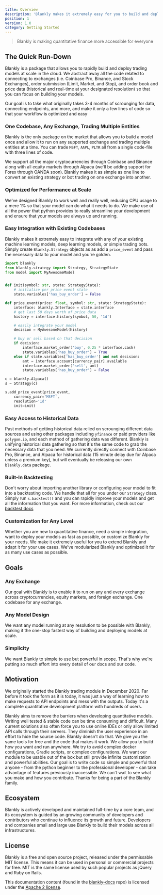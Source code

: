 ```yaml
---
title: Overview
description: 'Blankly makes it extremely easy for you to build and deploy your models at scale, allowing you to write your code once and run it on any exchange. Check out our docs for more examples.'
position: 1
version: 1.0
category: Getting Started
---
```


<blockquote> Blankly is making quantitative finance more accessible for everyone </blockquote>

## The Quick Run-Down

Blankly is a package that allows you to rapidly build and deploy trading models at scale in the cloud. We abstract away all the code related to connecting to exchanges (i.e. Coinbase Pro, Binance, and Stock Exchanges), order submission (Limit, Market, and Stop), and order book and price data (historical and real-time at your designated resolution) so that you can focus on building your models. 

<alert type="success">
Our goal is to take what originally takes 3-4 months of scrounging for data, connecting endpoints, and more, and make it only a few lines of code so that your workflow is optimized and easy
</alert>


### One Codebase, Any Exchange, Trading Multiple Entities

Blankly is the only package on the market that allows you to build a model once and allow it to run on any supported exchange and trading multiple entities at a time.
You can trade `MSFT`, `AAPL`, `PLTR` all from a single code-file with three lines of code. 

We support all the major cryptocurrencies through Coinbase and Binance along with all equity markets through Alpaca (we'll be adding support for Forex through OANDA soon). 
Blankly makes it as simple as one line to convert an existing strategy or bot trading on one exchange into another. 

### Optimized for Performance at Scale

We've designed Blankly to work well and really well, reducing CPU usage to a mere 1% so that your model can do what it needs to do. We make use of all the power that python provides to really streamline your development and ensure that your models are always up and running.

### Easy Integration with Existing Codebases

Blankly makes it extremely easy to integrate with any of your existing machine learning models, deep learning models, or simple trading bots. Simply create `Blankly.Strategy` objects as as add a `price_event` and pass the necessary data to your model and you're golden.

```python
import blankly
from blankly.strategy import Strategy, StrategyState
from model import MyAwesomeModel


def init(symbol: str, state: StrategyState):
    # initialize per price event state
    state.variables['has_buy_order'] = False

def price_event(price: float, symbol: str, state: StrategyState):
    interface: blankly.Interface = state.interface
    # get last 50 days worth of price data 
    history = interface.history(symbol, 50, '1d')

    # easily integrate your model
    decision = MyAwesomeModel(history)

    # buy or sell based on that decision
    if decision:
        interface.market_order('buy', 0.25 * interface.cash)
        state.variables['has_buy_order'] = True
    else if state.variables['has_buy_order'] and not decision:
        amt = interface.account[currency_pair].available
        interface.market_order('sell', amt)
        state.variables['has_buy_order'] = False

c = blankly.Alpaca()
s = Strategy(c)

s.add_price_event(price_event, 
    currency_pair='MSFT', 
    resolution='1d'
    init=init)
```

### Easy Access to Historical Data

Past methods of getting historical data relied on scrounging different data sources and using other packages including `yfinance` or paid providers like `polygon.io`, and each method of gathering data was different. Blankly is unifying historical data gathering so that it's the same code to grab the necessary data that you need. We currently directly connect with Coinbase Pro, Binance, and Alpaca for historical data (15 minute delay due for Alpaca unless a premium key), but will eventually be releasing our own `blankly.data` package.

### Built-In Backtesting

Don't worry about importing another library or configuring your model to fit into a backtesting code. We handle that all for you under our `Strategy` class. Simply run `s.backtest()` and you can rapidly improve your models and get all the information that you want. For more information, check out our [backtest docs](/core/strategy)

### Customization for Any Level

Whether you are new to quantitative finance, need a simple integration, want to deploy your models as fast as possible, or customize Blankly for your needs. We make it extremely useful for you to extend Blankly and adapt it for your use cases. We've modularized Blankly and optimized it for as many use cases as possible. 

## Goals
### Any Exchange

Our goal with Blankly is to enable it to run on any and every exchange across cryptocurrencies, equity markets, and foreign exchange. One codebase for any exchange.

### Any Model Design

We want any model running at any resolution to be possible with Blankly, making it the one-stop fastest way of building and deploying models at scale.

### Simplicity 

We want Blankly to simple to use but powerful in scope. That's why we're putting so much effort into every detail of our docs and our code.
## Motivation

We originally started the Blankly trading module in December 2020. Far before it took the form as it is today, it was just a way of learning how to make requests to API endpoints and mess with the outputs. Today it's a complete quantitative development platform with hundreds of users.

Blankly aims to remove the barriers when developing quantitative models. Writing well tested & stable code can be time consuming and difficult. Many current solutions also often force you to use online IDEs or only allow limited API calls through their servers. They diminish the user experience in an effort to hide the source code. Blankly doesn't do that. We give you the same tools for free and the code that makes it work. We allow you to build how you want and run anywhere. 
We try to avoid complex docker configurations, Gradle scripts, or complex configurations. We want our module to be usable out of the box but still provide infinite customization and powerful abilities. Our goal is to write code so simple and powerful that anyone - from the python beginner to the professional developer - can take advantage of features previously inaccessible. We can't wait to see what you make and how you contribute. Thanks for being a part of the Blankly family.


## Ecosystem

Blankly is actively developed and maintained full-time by a core team, and its ecosystem is guided by an growing community of developers and contributors who continue to influence its growth and future. Developers and companies small and large use Blankly to build their models across all infrastructures.

<!-- ### Join the Community

Get up and running with our growing developer community:

*  -->

## License

Blankly is a free and open source project, released under the permissable MIT license. This means it can be used in personal or commercial projects for free. MIT is the same license used by such popular projects as jQuery and Ruby on Rails.

This documentation content (found in the [blankly-docs](https://github.com/Blankly-Finance/blankly-docs) repo) is licensed under the [Apache 2 license](https://www.apache.org/licenses/LICENSE-2.0).
